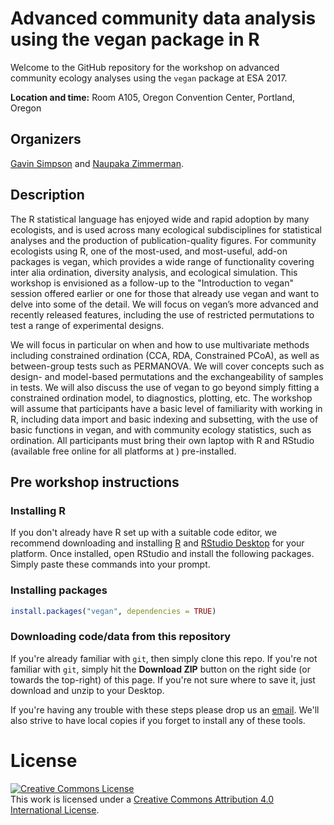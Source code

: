 # Advanced community data analysis using the vegan package in R

Welcome to the GitHub repository for the workshop on advanced community ecology analyses using the `vegan` package at ESA 2017.

**Location and time:**
Room A105, Oregon Convention Center, Portland, Oregon

## Organizers

[Gavin Simpson](http://www.fromthebottomoftheheap.net/) and [Naupaka Zimmerman](http://naupaka.net).

## Description

The R statistical language has enjoyed wide and rapid adoption by many ecologists, and is used across many ecological subdisciplines for statistical analyses and the production of publication-quality figures.  For community ecologists using R, one of the most-used, and most-useful, add-on packages is vegan, which provides a wide range of functionality covering inter alia ordination, diversity analysis, and ecological simulation. This workshop is envisioned as a follow-up to the "Introduction to vegan" session offered earlier or one for those that already use vegan and want to delve into some of the detail. We will focus on vegan’s more advanced and recently released features, including the use of restricted permutations to test a range of experimental designs.

We will focus in particular on when and how to use multivariate methods including constrained ordination (CCA, RDA, Constrained PCoA), as well as between-group tests such as PERMANOVA. We will cover concepts such as design- and model-based permutations and the exchangeability of samples in tests. We will also discuss the use of vegan to go beyond simply fitting a constrained ordination model, to diagnostics, plotting, etc. The workshop will assume that participants have a basic level of familiarity with working in R, including data import and basic indexing and subsetting, with the use of basic functions in vegan, and with community ecology statistics, such as ordination. All participants must bring their own laptop with R and RStudio (available free online for all platforms at [](rstudio.com)) pre-installed. 

## Pre workshop instructions

### Installing R
If you don't already have R set up with a suitable code editor, we recommend downloading and installing [R](http://cran.rstudio.com) and [RStudio Desktop](http://www.rstudio.com/ide/download/) for your platform. Once installed, open RStudio and install the following packages. Simply paste these commands into your prompt. 

### Installing packages

```r
install.packages("vegan", dependencies = TRUE)
```

### Downloading code/data from this repository
If you're already familiar with `git`, then simply clone this repo. If you're not familiar with `git`, simply hit the **Download ZIP** button on the right side (or towards the top-right) of this page. If you're not sure where to save it, just download and unzip to your Desktop.

If you're having any trouble with these steps please drop us an [email](mailto:ucfagls@gmail.com). We'll also strive to have local copies if you forget to install any of these tools.

# License
<a rel="license" href="http://creativecommons.org/licenses/by/4.0/deed.en_US"><img alt="Creative Commons License" style="border-width:0" src="http://i.creativecommons.org/l/by/4.0/80x15.png" /></a><br />This work is licensed under a <a rel="license" href="http://creativecommons.org/licenses/by/4.0/deed.en_US">Creative Commons Attribution 4.0 International License</a>.
